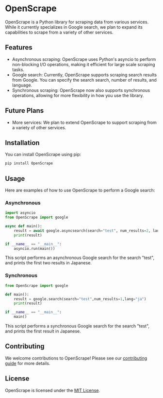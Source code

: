 # OpenScrape

OpenScrape is a Python library for scraping data from various services. While it currently specializes in Google search, we plan to expand its capabilities to scrape from a variety of other services.

## Features

- Asynchronous scraping: OpenScrape uses Python's asyncio to perform non-blocking I/O operations, making it efficient for large scale scraping tasks.
- Google search: Currently, OpenScrape supports scraping search results from Google. You can specify the search search, number of results, and language.
- Synchronous scraping: OpenScrape now also supports synchronous operations, allowing for more flexibility in how you use the library.

## Future Plans

- More services: We plan to extend OpenScrape to support scraping from a variety of other services.

## Installation

You can install OpenScrape using pip:

```bash
pip install OpenScrape
```

## Usage

Here are examples of how to use OpenScrape to perform a Google search:

### Asynchronous

```python
import asyncio
from OpenScrape import google

async def main():
    result = await google.asyncsearch(search="test", num_results=2, lang="ja")
    print(result)

if __name__ == "__main__":
    asyncio.run(main())
```

This script performs an asynchronous Google search for the search "test", and prints the first two results in Japanese.

### Synchronous

```python
from OpenScrape import google

def main():
    result = google.search(search="test",num_results=1,lang="ja")
    print(result)

if __name__ == "__main__":
    main()
```

This script performs a synchronous Google search for the search "test", and prints the first result in Japanese.

## Contributing

We welcome contributions to OpenScrape! Please see our [contributing guide](CONTRIBUTING.md) for more details.

## License

OpenScrape is licensed under the [MIT License](LICENSE).